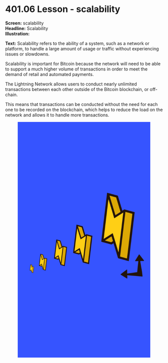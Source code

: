 # 401.06 Lesson - scalability

**Screen:** scalability\
**Headline:** Scalability\
**Illustration:**

**Text:** Scalability refers to the ability of a system, such as a network or platform, to handle a large amount of usage or traffic without experiencing issues or slowdowns.&#x20;

Scalability is important for Bitcoin because the network will need to be able to support a much higher volume of transactions in order to meet the demand of retail and automated payments.&#x20;

The Lightning Network allows users to conduct nearly unlimited transactions between each other outside of the Bitcoin blockchain, or off-chain.&#x20;

This means that transactions can be conducted without the need for each one to be recorded on the blockchain, which helps to reduce the load on the network and allows it to handle more transactions.

<figure><img src="../.gitbook/assets/401-06.png" alt=""><figcaption></figcaption></figure>
